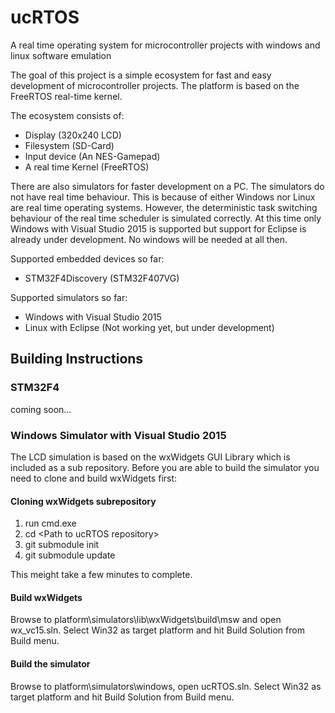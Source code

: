 # ucRTOS
A real time operating system for microcontroller projects with windows and linux software emulation

The goal of this project is a simple ecosystem for fast and easy development of microcontroller projects. The platform is based on the FreeRTOS real-time kernel.

The ecosystem consists of:
- Display (320x240 LCD)
- Filesystem (SD-Card)
- Input device (An NES-Gamepad)
- A real time Kernel (FreeRTOS)

There are also simulators for faster development on a PC. The simulators do not have real time behaviour. This is because of either Windows nor Linux are real time operating systems. However, the deterministic task switching behaviour of the real time scheduler is simulated correctly. At this time only Windows with Visual Studio 2015 is supported but support for Eclipse is already under development. No windows will be needed at all then.

Supported embedded devices so far:
- STM32F4Discovery (STM32F407VG)

Supported simulators so far:
- Windows with Visual Studio 2015
- Linux with Eclipse (Not working yet, but under development)

## Building Instructions

### STM32F4

coming soon...

### Windows Simulator with Visual Studio 2015

The LCD simulation is based on the wxWidgets GUI Library which is included as a sub repository. Before you are able to build the simulator you need to clone and build wxWidgets first:

#### Cloning wxWidgets subrepository

1. run cmd.exe
2. cd \<Path to ucRTOS repository\>
3. git submodule init
4. git submodule update

This meight take a few minutes to complete.

#### Build wxWidgets

Browse to platform\simulators\lib\wxWidgets\build\msw and open wx_vc15.sln. Select Win32 as target platform and hit Build Solution from Build menu.

#### Build the simulator

Browse to platform\simulators\windows, open ucRTOS.sln. Select Win32 as target platform and hit Build Solution from Build menu.
